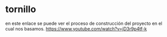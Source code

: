 # tornillo
en este enlace se puede ver el proceso de construcción del proyecto en el cual nos basamos.
https://www.youtube.com/watch?v=jD3r9p4tf-k
